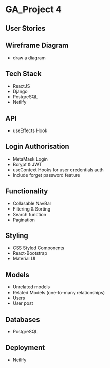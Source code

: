 # GA_Project 4

## User Stories

## Wireframe Diagram
- draw a diagram

## Tech Stack
- ReactJS
- Django 
- PostgreSQL
- Netlify

## API
- useEffects Hook

## Login Authorisation
- MetaMask Login
- Bcrypt & JWT
- useContext Hooks for user credentials auth
- Include forget password feature

## Functionality
- Collasable NavBar
- Filtering & Sorting
- Search function
- Pagination

## Styling
- CSS Styled Components
- React-Bootstrap
- Material UI

## Models
- Unrelated models
- Related Models (one-to-many relationships)
- Users
- User post

## Databases
- PostgreSQL

## Deployment
- Netlify

